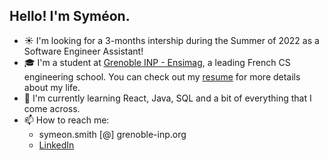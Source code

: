 ## Hello! I'm Syméon.

- ☀️ I'm looking for a 3-months intership during the Summer of 2022 as a Software Engineer Assistant!
- 🎓 I'm a student at [Grenoble INP - Ensimag](https://ensimag.grenoble-inp.fr/), a leading French CS engineering school. You can check out my [resume](https://symsmith.github.io/symeon-smith/resume/resume.pdf) for more details about my life.
- 🌱 I'm currently learning React, Java, SQL and a bit of everything that I come across.
- 📫 How to reach me:
  - symeon.smith [@] grenoble-inp.org
  - [LinkedIn](https://www.linkedin.com/in/sym%C3%A9on-smith/)
